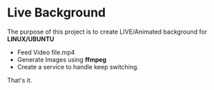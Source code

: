 # Live Background

The purpose of this project is to create LIVE/Animated background for **LINUX/UBUNTU**

- Feed Video file.mp4
- Generate Images using **ffmpeg**
- Create a service to handle keep switching.

That's it.